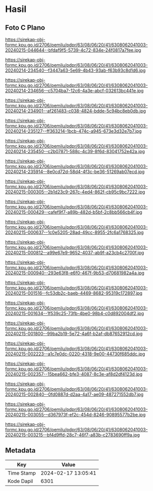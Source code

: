 # Hasil

## Foto C Plano

https://sirekap-obj-formc.kpu.go.id/2706/pemilu/pdpr/63/08/06/20/41/6308062041003-20240215-044644--bfdaf9f5-5739-4c72-834e-24f0817a7fee.jpg

https://sirekap-obj-formc.kpu.go.id/2706/pemilu/pdpr/63/08/06/20/41/6308062041003-20240214-234540--f3447a63-5e69-4b43-93ab-f63b93c8d1d6.jpg

https://sirekap-obj-formc.kpu.go.id/2706/pemilu/pdpr/63/08/06/20/41/6308062041003-20240214-234656--c5704ba7-12c6-4a3e-abcf-032613bc441e.jpg

https://sirekap-obj-formc.kpu.go.id/2706/pemilu/pdpr/63/08/06/20/41/6308062041003-20240214-234901--af261483-c038-4824-bdde-5c94bc8eb0db.jpg

https://sirekap-obj-formc.kpu.go.id/2706/pemilu/pdpr/63/08/06/20/41/6308062041003-20240214-235127--ff363214-1bcb-474c-a945-673e3d32e7b7.jpg

https://sirekap-obj-formc.kpu.go.id/2706/pemilu/pdpr/63/08/06/20/41/6308062041003-20240214-235450--c2b07871-588c-4c39-8f6d-83041752e42a.jpg

https://sirekap-obj-formc.kpu.go.id/2706/pemilu/pdpr/63/08/06/20/41/6308062041003-20240214-235914--8e0cd72d-58d4-4f3c-be36-51269ab07ecd.jpg

https://sirekap-obj-formc.kpu.go.id/2706/pemilu/pdpr/63/08/06/20/41/6308062041003-20240215-000305--2b1d23c9-267c-4ed4-862f-cb95c9bc7222.jpg

https://sirekap-obj-formc.kpu.go.id/2706/pemilu/pdpr/63/08/06/20/41/6308062041003-20240215-000429--cafef9f7-a89b-482d-b5bf-2c8bb566cb4f.jpg

https://sirekap-obj-formc.kpu.go.id/2706/pemilu/pdpr/63/08/06/20/41/6308062041003-20240215-000637--1c0e5205-28ad-49cc-8955-2fc6a1768325.jpg

https://sirekap-obj-formc.kpu.go.id/2706/pemilu/pdpr/63/08/06/20/41/6308062041003-20240215-000812--a99e67e9-9652-4037-ab9f-a23cb4c2700f.jpg

https://sirekap-obj-formc.kpu.go.id/2706/pemilu/pdpr/63/08/06/20/41/6308062041003-20240215-000940--293e63f8-e6f0-467f-9b53-d70681982a4a.jpg

https://sirekap-obj-formc.kpu.go.id/2706/pemilu/pdpr/63/08/06/20/41/6308062041003-20240215-001516--fc53db2c-baeb-4469-8682-95319c172897.jpg

https://sirekap-obj-formc.kpu.go.id/2706/pemilu/pdpr/63/08/06/20/41/6308062041003-20240215-001634--1f539c25-73fb-4be0-98b4-c0d892004df2.jpg

https://sirekap-obj-formc.kpu.go.id/2706/pemilu/pdpr/63/08/06/20/41/6308062041003-20240215-001800--99ba2b19-5e72-4a6f-b2af-db87652912cd.jpg

https://sirekap-obj-formc.kpu.go.id/2706/pemilu/pdpr/63/08/06/20/41/6308062041003-20240215-002223--a1c7e0dc-0220-4318-9e00-44730f685ddc.jpg

https://sirekap-obj-formc.kpu.go.id/2706/pemilu/pdpr/63/08/06/20/41/6308062041003-20240215-002357--15bea662-bfe3-4087-8c3e-af8d2df4123d.jpg

https://sirekap-obj-formc.kpu.go.id/2706/pemilu/pdpr/63/08/06/20/41/6308062041003-20240215-002840--0fd0887d-d2aa-4a17-ae09-487271552db7.jpg

https://sirekap-obj-formc.kpu.go.id/2706/pemilu/pdpr/63/08/06/20/41/6308062041003-20240215-003055--d367973f-ef2c-454d-8246-90895577b2be.jpg

https://sirekap-obj-formc.kpu.go.id/2706/pemilu/pdpr/63/08/06/20/41/6308062041003-20240215-003215--bf4d9ffd-28c7-46f7-a83b-c2783690ff9a.jpg


## Metadata

| Key        | Value               |
| ---------- | ------------------- |
| Time Stamp | 2024-02-17 13:05:41 |
| Kode Dapil | 6301                |



